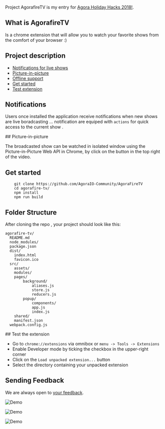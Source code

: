 Project AgorafireTV is my entry for [Agora Holiday Hacks 2018!](https://agora-holidayhack.devpost.com/).


## What is AgorafireTV
Is a chrome extension that will allow you to watch your favorite shows from the comfort of your browser :)

## Project description 
- [Notifications for live shows](#notifications)
- [Picture-in-picture](#picture-in-picture)
- [Offline support ](#offline-support)
- [Get started ](#get-started)
- [Test extension](#test-extension)

## Notifications

Users once installed the application receive  notifications when new shows are live boradcasting ... notification are equiped with `actions` for quick access to the current show .

## Picture-in-picture

The broadcasted show can be watched in isolated  window using the Picture-in-Picture Web API in Chrome, by click on the button in the top right of the video.

## Get started

```
    git clone https://github.com/AgoraIO-Community/AgoraFireTV 
    cd agorafire-tv/
    npm install 
    npm run build
```

## Folder Structure

After cloning the repo , your project should look like this:

```
agorafire-tv/
  README.md
  node_modules/
  package.json
  dist/
    index.html
    favicon.ico
  src/
    assets/
    modules/
    pages/
        background/
            aliases.js
            store.js
            reducers.js
        popup/
            components/
            app.js
            index.js
    shared/
    manifest.json
  webpack.config.js

```



## Test the extension 

* Go to `chrome://extensions` via omnibox or  `menu -> Tools -> Extensions `
* Enable Developer mode by ticking the checkbox in the upper-right corner
* Click on the `Load unpacked extension...` button
* Select the directory containing your unpacked extension

## Sending Feedback

We are always open to [your feedback](https://github.com/zmazouzi/agorafireTV).

![Demo](https://i.imgur.com/4IDBUQq.png "demo")

![Demo](https://i.imgur.com/t4BDZwh.png "demo")

![Demo](https://i.imgur.com/dcSHzWP.png "demo")
